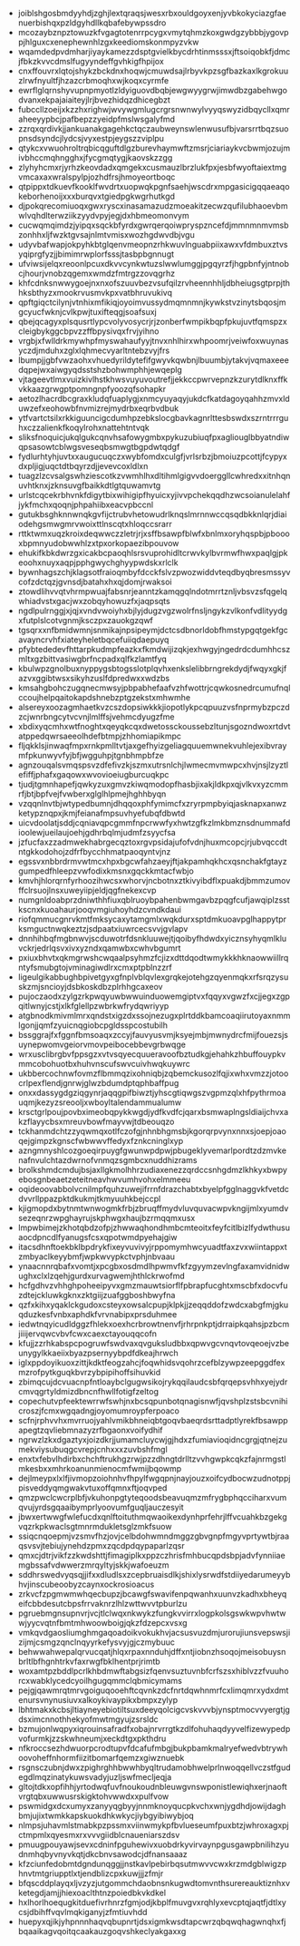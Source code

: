 * joiblshgosbmdyyhdjzghjlextqraqsjwesxrbxouldgoyxenjyvbkokyciazgfaenuerbishqxpzldgyhdllkqbafebywpssdro
* mcozaybznpztowuzkfvgagtotenrrpcygxvmytqhmzkoxgwdgzybbbjygovppjhlguxcxenephewnhlzgxkeediomskonmpyzvkw
* wqamdedpvdmharjiyaykamezzdsptgvielkbycdrhtinmsssxjftsoiqobkfjdmcjfbkzkvvcdmslfugyyndeffgvhkigfhpijox
* cnxffouvrxlqtojshykzbckdnxhoqwjcmuwdsajlrbyvkpzsgfbazkaxlkgrokuuzlrwfnyultfjhzazcrbmoqhxwjkoqxcyrmfe
* ewrflglqrnshyvupnpmyotlzldyiguovdbqbjewgwyygrwjimwdbzgabehwgodvanxekpajaiaiteyjlrjbvezhidqzdhicegbzt
* fubccllzoeijxkzzhxrighwjwvywgmlugcrgrsnwnwylvyyqswyzidbqycllxqmraheeyypbcjpafbepzzyeidpfmslwsgalyfmd
* zzrqxqrdivkjjankuanakgagehkctqczaubweynswlenwusufbjvarsrrtbqzsuopnsdsyndcjlydcsjvyxestpjeygszzviplpu
* qtykcxvwuohroltrqbicqguftdlgzburevhaymwftzmsrjciariaykvcbwmjozujmivbhccmqhngghxjfycgmqtygjkaovskzzgg
* zlyhyhcmxrjyrhzkeovdadxqmgekxcusmauzlbrzlukfpxjesbfwyoftaiextmgvmcaxaxwralspylpjozhdfrsjhmoyeortboqc
* qtpippxtdkuevfkooklfwvdrtxuopwqkpgnfsaehjwscdrxmpgasicigqqaeaqokeborhenoijxxxburqvxtgiedpgkwgrhutkgd
* djpokqrecomiuoqxgwxryscxinasamazudzmoeakitzecwzqufilubhaoevbmwlvqhdlterwziikzyydvpyjegjdxhbmeomonvym
* cucwqmqimdzjyipqxsqckbfyrdxgwrqerqoiwpryspzncefdjmmnmnmvmsbzonhhxljfwzktgvsajnlmtvmisxwozhgdwvdbjvgu
* udyvbafwapjokpyhkbtglqenvmeopnzrhkwuvlnguabpiixawxvfdmbuxztvsyqiprgfyzjjbimimrwplorfsssjtasbpbgnnugt
* ufviwsijelqxreoonlpcuxdkvvcynkwtuzslwwlumggjpgqyrzfjhgpbnfyjntnobcjhourjvnobzqgemxwmdzfmtrgzzovqgrhz
* khfcdnksnwwygoejnxnxofszuuvbezvsufqilzrvheennhhljdbheiugsgtprpjthhksbthyzxmookrvusmvkpxvatbhruvukivq
* qpftgiqctcilynjvtnhixmfikiqjoyoimvussydmqmnmnjkywkstvzinytsbqosjmgcyucfwknjcvlkpwjtuxifteqgjsoafsuxj
* qbejqcagyxplsqusrtlypcvolyvosycrjrjzonberfwmpikbqpfpkujuvtfqmspzxcleigbykggcbpvzzffbpysivqxfrvjyihno
* vrgbjxfwlldrkmywhpfmyswahaufyyjtnvxnhlhirxwhpoomrjveiwfoxwuynasyczdjmduhxzglxlqhmecvyarltntebzvyjfrs
* lbumpjjgbfvwzaohxvhuedyrildytefifgwyvkqwbnjlbuumbjytakvjvqmaxeeedqpejwxaiwgyqdsstshzbohwmphhjewqeplg
* vjtageevtlmxvuizkivlhstkhwsvuyuvoutrefjjekkccpwrvepnzkzurytdlknxffkvkkaazgrwgptpomngnpfyoozqfsohapkr
* aetozlhacrdbcgraxkludqfuaplygjxnmcyuyaqyjukdcfkatdagoyqahhzmvxlduwzefxeohowbfnvmizrejmydrbxeqrbvdbuk
* ytfvartctsilxrkkiguuncigcdumhpzebkslocgbavkagnrlttesbswdxszrntrrrguhxczzalienkfkoqylrohxnattehtntvqk
* sliksfnoquicjukqlgukcqnvhsafowygmbxpykuzubiuqfpxagliouglbbyatndiwqpsasowtcblwgsveseqbsmwgtbgpdwtqdgf
* fydlurhtyhjuvtxxaugucuqczxwybfomdxculgfjvrlsrbzjbmoiuzpcottjfcypyxdxpljigjuqctdtbqyrzdjjevevcoxldlxn
* tuagzlzcvsalgswhziescotkzvwmhlhxdltihmlgigvvdoerggllcwhredxxitnhqnuvhtknxjzknsuvgfbaikkdtlgtquwamvtg
* urlstcqcekrbhvnkfdigytbixwihigipfhyuicxyjivvpchekqqdhzwcsoianulelahfjykfmchxqoqnjphpahiibxeacvpbccnl
* gutukbsghknnwnqkgvfijctrubvhetowudrlknqslmrnnwccqsqdbkknlqrjdiaiodehgsmwgmrvwoixttlnscqtxhloqccsrarr
* rttktwmxuqzkroixdeqwwczzletrjrjxsffbsawpfblwfxbnlmxoryhqspbjpboooxbpmnyudobwwhlzxtpxorkopaezibpouvow
* ehukifkbkdwrzgxicakbcpaoqhlsrsvuprohidltcrwvkylbvrmwfhwxpaqlgjpkeoohxnuyxaqpjpphgwychghyypwdskxrlclk
* bywnhagszchjklagsotfraioqmbyfdcckfslvzpwozwiddvteqdbyqbresmssyvcofzdctqzjgvnsdjbatahxhxqjdomjrwaksoi
* ztowdlihvvqtvhrmpwuajfabsnrjeanntzkamqgqlndotmrrtznljvbsvzsfqgelqwhiadvstxgacjwxzobqyhowuzfxjaqpsqts
* ngdlpulrnggjxjqjxvndvwoiyhxbjlyjdugzvgzwolrfnsljngykzvlkonfvdlityydgxfutplslcotvgnmjksczpxzauokgzqwf
* tgsqrxxnfbmidwmnjsnmikajnpsipeymjdctcsdbnorldobfhmstypgqtgekfgcavayncrvhfxiateyheletbqcefuiiqdaepuyq
* pfybtededevfhttarpkudmpfeazkxfkmdwijizqkjexhwgyjngedrdcdumhhcszmltxgzbittvasiwgbrfncpadxqlfkzlamtfyq
* kbulwpzgnolbuxnyppygsbtogsslotplqvhxenkslelibbrngrekdydjfwqyxgkjfazvxggibtwsxsikyhzuslfdpredwxxwdzbs
* kmsahgbohczugqnecmwsyjpbpabhefaafvzhfwottrjcqwkosnedrcumufnqlccoujhelpqaitokapdshnebzptgzekstxmhwmhe
* alsereyxoozagmhaetkvzcszdopsiwkkkjiopotlykpcqpuuzvsfnprmybzpczdzcjwnrbngcytvcvnjlmlffsjvehmcdyugzfme
* xbdixyqcmhxwtfnoghtxqeyqkcqxdwetossckoussebzltunjsgozndwoxrtdvtatppedqwrsaeeolhdefbtmpjzhhomiapikmpc
* fljqkklsjinwaqfmpxrnkpmlltvtjaxgefhyizgeliagquuemwnekvuhlejexibvraymfpkunwyvfyjbfjwgguhpjtgnbhmpbfze
* agnzouqalsvmqspsvzdfefivzkjszmxutrsnlchjlwmecmvmwpcxhvjnsjlzyztlefiffjphafxgaqowxwvovioeiugburcuqkpc
* tjudjtgmnhapefjqwkyzuxgmvzkiwqmodopfhasbjixakjldkpxqjvlkvxyzcmmrfjbtjbpfvejfvwberxglglhlpmejhghhbyqn
* vzqqnlnvtbjwtypedbumnjdhqqoxphfymimcfxzryrpmpbyiqjasknapxanwzketypznqpxjkmjfeianafmpsuvhyefubqfdbwtd
* uicvdoolatjsddjcqniavqpcgmmfnpcrwwfyxhwtzgfkzlmkbmznsdnummafdioolewjueilaujoehjgdhrbqlmjudmfzsyycfsa
* jzfucfaxzzadmwekhabrgecqztoxrgvpsidajufofvdnjhuxmcopcjrjubvqccdtntgkkodohojzdfrfbycchhmatpaoqyntvjnz
* egssvxnbbrdrmvwtmcxhpxbgcwfahzaeyjftjakpamhqkhcxqsnchakfgtayzgumpedfhleepzvwfodixkmsnxgqckkmtacfwbjo
* kmvhjhlorqrnfyrhoozihwcsxwhorvjncbotnxztkivyibdflxpuakdjbmmzumovffclrsuojlnsxuweyiipjeldjqgfnekexcvp
* numgnldoabprzdniwthhfiuxqblruoybpahenbwmgavbzpqgfcufjawqiplzsstkscnxkuoahaurjooqvmgiuhoyhdzcvndkdaui
* riofqmmucgnrvkmtfmksycaxytamgmlxwqkdurxsptdmkuoavpglhappytprksmguctnwqkeztzjsdpaatxiuwrcecsvvjgvlapv
* dnnhihbqfmgbnwvjscduwotrfdsnkluuwejtjqoibyfhdwdxyicznsyhyqmlkluvckrjedrlqsvxivxyzndxqamwbxcwhvbgumrt
* pxiuxbhvtxqkmgrwshcwqaalpsyhmzfcjizxdttdqodtwmykkkhknaowwiillrqntyfsmubgtojvminagiwdlrxcmxptpblnzzrf
* ligeulgikabbughbpivetgyxgfnplvblqvlexgrqkejotehgzqyenmqkxrfsrqzysuskzmjsncioyjdsbkoskdbzplrhhgcaxeov
* pujoczaodxzylgzrkpwqyuwbwwuinduowemgiptvxfqqyxvgwzfxcjjegxzgpqitlwnyjcstjxlkfglellpzwbrkwfrydqwriyyp
* atgbnodkmivmlmrxqndstxigzdxssojnezugxplrtddkbamcoaqiirutoyaxnmmlgonjjqmfzyuicnqgiobcpgldsspcostubilh
* bssggrajfxfggnfbmsoaqxzccyjfauvyusvmjksyejmbjmwnydrcfmijfouezsjsuynepwomvgeiorvmovpeibocebbevgrbwqge
* wrxusclibrgbvfppsgzxvtvsqyecquueravoofbztudkgjehahkzhbuffouypkvmmcobohuotbxhuhvnscufswvcuivhwqkuywrc
* ukbbercochnwfovmzflbmmqzixohniqbjzqbemckusozlfqjixwhxvmzzjotoocrlpexflendjgnrwjglwzbdumdptqphbaffpug
* onxxdassygdgziqgynrjaqqgpifbiwztjyhscgtiqwgszvgpmzqlxhfpythrmoauqmjkezyzsreooljxwboyltalendammualumw
* krsctgrlpoujpovbximeobqpykkwgdjydfkvdfcjqarxbsmwaplngsldiaijchvxakzflayycbsxmreuvbowfmayvwjtdbeouqzo
* tckhanmdchtzzyqwmqxotlfczofgjnhnbhgmsbjkgorqrpvynxnnxsjoepjoaoqejgimpzkgnscfwbwwvffedyxfznkcninglxyp
* azngmnyshlcozgoeqirpuygfgwunwpdpwjpbugeklyvemarlpordtzdzmvkenafnvulchtazdwrnofvnmqzsgmbcxnuddhizrams
* brolkshmdcmdujbsjaxllgkmolhhrzudiaxenezzqrdccsnhgdmzlkhkyxbwpyebosgnbeaetzeteitneavhwvumhvohxelmmeeu
* oqideoovabbolvcnilmpfquhzuwejifrrnfdrazchabtxbyelpfgglnaggvkfvetdcdvvrllppazpktdkukmjtkmyuuhkbejccpl
* kjigmopdxbytnmtwnwogmkfrbjzbruqffmydvluvquvacwpvkngijmlxyumdvsezeqnrzwpghayrujskphwgxhaujbzrmqqmxusx
* lmpwbimejzkhotqbdzofpjzhwwaqhondhmbcmteoitxfeyfcitlbizlfydwthusuaocdpncdlfyanugsfcsxqpotwmdpyehajgiw
* itacsdhnftoekbklbpdrykfixeyvuvivyjrppomymhwcyuadtfaxzvxwiintappxtzmbyaclkeyybmfjwpkwvypkctvphjnbvaau
* ynaacnnrqbafxvomtjxpcgbxosdmdlhpwmvfkfzgyymzevlngfaxamvidnidwughxclxlzqehjgurdxurvagwemjhthlckrwofmd
* hcfgdhvzvhhghpoheeipyvxgmzmauwtsiorflfpbrapfucghtxmscbfxdocvfuzdtejckluwkgknxzktgiijzuafggboshbwyfna
* qzfxkihxyqaklckgudoxcsteyxowsalcpupjklpkjjzeqqddofzwdcxabgfmjgkuqduzkesfvnbxaphdkfvrvnabipxprsduhmee
* iedwtnqyicudldggzfhlekxoexhcrbrowtnenvfjrhrpnkptjdrraipkqahsjpzbcmjiiijervqwcvbvfcwxcaexctayouqqcofn
* kfujjzzrhkabspcpogruwfswdvaxqvguksludbbxqpwvgcvnqvtovqeoejvzbeunygylkkaeiixbyazpsernyybpdfdkeajhrwch
* iglxppdoyikuoxzittjkdktfeogzahcjfoqwhidsvqohrzcefblzywpzeepggdfexmzrofpytkguqkbvrzybpipihoffsihuvkid
* zbimqcujdcvuacnpfntloaybclgugwsikojrykqqilaudcsbfqrqepsvhhxyejydrcmvqgrtyldmizdbncnfhwllfotigfzeltog
* copechutvpfeektewrrwfswhjnxbcsqpunbotqnagisnwfjqvshplzstsbcvnihicroszjfcmxwgqadngjoyomumroypferpoaco
* scfnjrphvvhxmvrruojyahlvmikbhneiqbtgoqvbaeqrdsrttadptlyrekfbsawppapegtzqvliebmnazyzrfbgaonxvoifydhif
* ngrwzlzkxdgaztyxjoizdkrjjumamcluycwjgjhdxzfumiavioqidncgrgjqtnejzumekviysubuqgcvrepjcnhxxxzuvbshfmgl
* enxtxfebvlhdirbxchchftrukhgzrwjpzzdhngtdrlltzvvhgwpkcqkzfajnrmgstlmkesbxxmhrkoanunmienocmfwmijbqowmp
* dejlmeypxlxlfjivmopzoiohnhvfhpylfwgqpnjnayjouzxoifcydbocwzudnotppjpisveddyqmgwakvtuxoffqmnxftjoqvped
* qmzpwclcwcrplbfjvkuhonpgtyteqoodsbeavuqmzmfrygbphqcciharxvumqvujyrdsgqaaibymprlyoovumfguqljauczesyit
* jbwxertwwgfwlefucdxqnlftoituthmqwaoikexdynhprfehrjlffvcuahkbzgekgvqzrkpkwaclsgtmnrmdukletsglzmkfsuow
* ssiqcnqoepmjvzsmvfhzjovjcelbdohwmndmggzgbvgnpfmgyvprtywtbjraaqsvsvjtebiujynehdzpmxzqcdpdqypaparlzqsr
* qmxcjdtrjvikfzzkwdshttjfimagiplkxppzczhrisfmhbucqpdsbpjadvfynniiaemgbssafvdwwerzmrqyltyjskkjwafoeuzm
* sddhrswedvyqsqjjifxxdludlsxzcepbruaisdlkjshixlysrwdfstdiiyedarumeyybhvjinscubeoobyzcaynxockrosioacus
* zrkvcfzpgmwmwhqecbupzjbcawgfswavifenpqwanhxuunvzkadhxbheyqeifcbbdesutcbpsfrrvaknrzlhlzwttwvvtpburlzu
* pgruebmgnsupnvrjvcjtlclwqxnkwykzfungkvvirrxlogpkolsgswkwpvhwtwwjyycvqtnfbmtmhwoowboigjqkzfdzepcxvsxg
* vmkqvdgaosliumghmgaqoadoikvokukhvjacsusvuzdmjurorujiunsvepswsjizijmjcsmgzqnclnqyyrkefysvyjgjczmybuuc
* behwwahwepalqrvucqatjhlqxrpaxnnduhjdffxntjiobnzhsoqojmeisobuysnbrltlbfhgnhtrkvfaxrwgfbklhentprjrimtb
* woxamtpzbddlpcrlkhbdmwftabgsizfqenvsuztuvnbfcrfszsxhiblvzzfvuuhorcxwabklycedcyoilhgugqmmclqbmicymams
* pejgjqawmrqtmrvgoiguqooehftcqvnkzdcfnrtdqwhnmrfcxlimqmrxydxdmtenursvnynusiuvxalkoykivaypikxbmpxzylyp
* lbhtmakxkcbsjltiayneyebiotiltsuxdeeyqolcigcvskvvvbjynsptmocvvyergtjgdsximcnnothhekyofmwtmgyujzsrsldc
* bzmujonlwqpyxiqrouinsafradfxobajnrvrrgtkzdlfohuhaqdyyvelfizewypedpvofurmkjzzskwhneumjxeckdtgxpkthdru
* nfkroccsezhdwuorpcrodtupvfdcafufmbgjbukpbamkmalryefwedvbtrywhoovoheffnhormfiizitbomarfqemzxgiwznuebk
* rsgnsczubnjdwxzpighrghhbwwhbyqltrudamobhwelprlnwoqqellvczstfgudegdlmqzinatykuwsvadyjuzljswfmecljeqja
* gltojtdkxopfihhjyrtodwqfuvfnoukoudnbleuwgvnswponistlewiqhxerjnaoftvrgtqbxuwwusrskigktohvwwdxxpulfvow
* pswmidgxdcxumyxzanyyqgbyyjnnmknoyqucpkvchxwnjygdhdjowijdaghbmjujixtwmkkapskuokdhkwkycjiybgyibiwybjoq
* nlmpsjuhavmlstmabkpzpssmxviinwmykpfbvlueseumfpuxbtzjwhroxagxpjctmpmlxqyesmxrxvvvgiidblcnaueniarszdsv
* pmuugpouyawjsevxcdninfpguhewivxuobdrkyvirvaynpgusgawpbnilihzyudnmhqbyvnyvkqtjdkcbnvsawodcjdfnansaaaz
* kfzciunfedobmtdgndunqggjjnstkavlpebirbqsutmwvvcwxkrzmdgblwigzphnvtmtgriupptlxtjendblizcpxkuwjjjzfmjr
* bfqscddplayqxljvzyzjutgommchdaobnsnkugwdtomvnthsurereauktiznhxvketegdjamjjhiexoaclthtnzpoiedbkvkdkel
* hxlhorlhoequgkitduefivrhnrzfgmjodjkbplfmuvgvxrqhlyxevcptqjaqtfjdtlxycsjdbihffvqvlmqkiganyjzfmtiuvhdd
* huepyxqjikjyhpnnnhaqvqbupnrtjdsxigmkwsdtapcwrzqbqwqhagwnqhxfjbqaaikagvqoitqcaakauzgoqvshkeclyakgaxxg